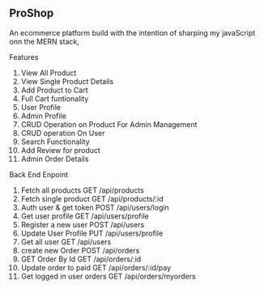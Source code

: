 <h2>ProShop</h2>
<p>An ecommerce platform build with the intention of sharping my javaScript onn the MERN stack,</p>
Features

1. View All Product
2. View Single Product Details
3. Add Product to Cart
4. Full Cart funtionality
5. User Profile
6. Admin Profile
7. CRUD Operation on Product For Admin Management
8. CRUD operation On User
9. Search Functionality
10. Add Review for product
11. Admin Order Details

Back End Enpoint

1.  Fetch all products GET /api/products
2.  Fetch single product GET /api/products/:id
3.  Auth user & get token POST /api/users/login
4.  Get user profile GET /api/users/profile
5.  Register a new user POST /api/users
6.  Update User Profile PUT /api/users/profile
7.  Get all user GET /api/users
8.  create new Order POST /api/orders
9.  GET Order By Id GET /api/orders/:id
10. Update order to paid GET /api/orders/:id/pay
11. Get logged in user orders GET /api/orders/myorders
